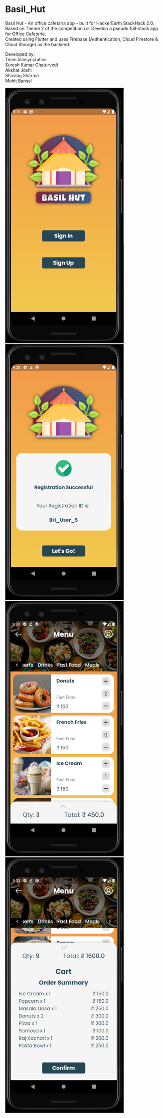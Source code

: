 # Basil_Hut
Basil Hut - An office cafetaria app - built for HackerEarth StackHack 2.0. <br>
Based on Theme 2 of the competition i.e. Develop a pseudo full-stack app for Office Cafeteria. <br>
Created using Flutter and uses Firebase (Authentication, Cloud Firestore & Cloud Storage) as the backend. <br>

Developed by: <br>
Team Idiosyncratics <br>
Suresh Kumar Chaturvedi <br>
Akshat Joshi <br>
Shivang Sharma <br>
Mohit Bansal <br>

<img src="Screenshots/Basil Hut 1.png" alt="Basil Hut 1" width="380" height="816"/> &nbsp; &nbsp; <img src="Screenshots/Basil Hut 2.png" alt="Basil Hut 2" width="380" height="816"/> 
<img src="Screenshots/Basil Hut 3.png" alt="Basil Hut 3" width="380" height="816"/> &nbsp; &nbsp; <img src="Screenshots/Basil Hut 4.png" alt="Basil Hut 4" width="380" height="816"/>
